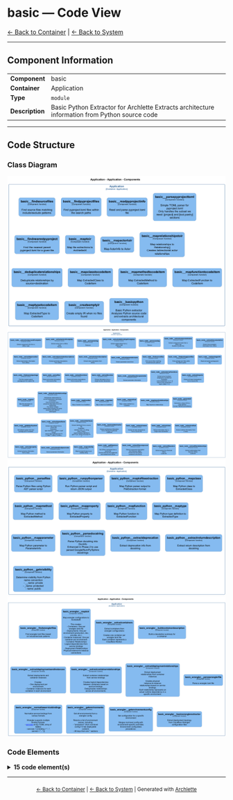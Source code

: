 # basic — Code View

[← Back to Container](./default-container.md) | [← Back to System](./README.md)

---

## Component Information

<table>
<tbody>
<tr>
<td><strong>Component</strong></td>
<td>basic</td>
</tr>
<tr>
<td><strong>Container</strong></td>
<td>Application</td>
</tr>
<tr>
<td><strong>Type</strong></td>
<td><code>module</code></td>
</tr>
<tr>
<td><strong>Description</strong></td>
<td>Basic Python Extractor for Archlette
Extracts architecture information from Python source code</td>
</tr>
</tbody>
</table>

---

## Code Structure

### Class Diagram

![Class Diagram](./diagrams/structurizr-Classes_default_container__basic.png)
![Class Diagram](./diagrams/structurizr-Classes_default_container__basicnode.png)
![Class Diagram](./diagrams/structurizr-Classes_default_container__basicpython.png)
![Class Diagram](./diagrams/structurizr-Classes_default_container__basicwrangler.png)

### Code Elements

<details>
<summary><strong>15 code element(s)</strong></summary>

#### Functions

##### `basic__createEmptyIR()`

Create empty IR when no files found

<table>
<tbody>
<tr>
<td><strong>Type</strong></td>
<td><code>function</code></td>
</tr>
<tr>
<td><strong>Visibility</strong></td>
<td><code>private</code></td>
</tr>
<tr>
<td><strong>Returns</strong></td>
<td><code>z.infer<any></code></td>
</tr>
<tr>
<td><strong>Location</strong></td>
<td><code>C:/Users/chris/git/archlette/src/extractors/builtin/basic-python.ts:106</code></td>
</tr>
</tbody>
</table>

**Parameters:**

- `systemName`: <code>string</code>

---

##### `basic__basicPython()`

Basic Python extractor
Analyzes Python source code and extracts architectural components

<table>
<tbody>
<tr>
<td><strong>Type</strong></td>
<td><code>function</code></td>
</tr>
<tr>
<td><strong>Visibility</strong></td>
<td><code>public</code></td>
</tr>
<tr>
<td><strong>Async</strong></td>
<td>Yes</td>
</tr>
<tr>
<td><strong>Returns</strong></td>
<td><code>Promise<z.infer<any>></code></td>
</tr>
<tr>
<td><strong>Location</strong></td>
<td><code>C:/Users/chris/git/archlette/src/extractors/builtin/basic-python.ts:25</code></td>
</tr>
</tbody>
</table>

**Parameters:**

- `node`: <code>any</code>- `ctx`: <code>import("C:/Users/chris/git/archlette/src/core/types").PipelineContext</code>

---

##### `basic__findSourceFiles()`

Find source files matching include/exclude patterns

<table>
<tbody>
<tr>
<td><strong>Type</strong></td>
<td><code>function</code></td>
</tr>
<tr>
<td><strong>Visibility</strong></td>
<td><code>public</code></td>
</tr>
<tr>
<td><strong>Async</strong></td>
<td>Yes</td>
</tr>
<tr>
<td><strong>Returns</strong></td>
<td><code>Promise<string[]></code></td>
</tr>
<tr>
<td><strong>Location</strong></td>
<td><code>C:/Users/chris/git/archlette/src/extractors/builtin/basic-python/file-finder.ts:25</code></td>
</tr>
</tbody>
</table>

**Parameters:**

- `inputs`: <code>import("C:/Users/chris/git/archlette/src/extractors/builtin/basic-python/types").ExtractorInputs</code>

---

##### `basic__findPyProjectFiles()`

Find pyproject.toml files within the search paths

<table>
<tbody>
<tr>
<td><strong>Type</strong></td>
<td><code>function</code></td>
</tr>
<tr>
<td><strong>Visibility</strong></td>
<td><code>public</code></td>
</tr>
<tr>
<td><strong>Async</strong></td>
<td>Yes</td>
</tr>
<tr>
<td><strong>Returns</strong></td>
<td><code>Promise<string[]></code></td>
</tr>
<tr>
<td><strong>Location</strong></td>
<td><code>C:/Users/chris/git/archlette/src/extractors/builtin/basic-python/file-finder.ts:41</code></td>
</tr>
</tbody>
</table>

**Parameters:**

- `inputs`: <code>import("C:/Users/chris/git/archlette/src/extractors/builtin/basic-python/types").ExtractorInputs</code>

---

##### `basic__readPyProjectInfo()`

Read and parse pyproject.toml file

<table>
<tbody>
<tr>
<td><strong>Type</strong></td>
<td><code>function</code></td>
</tr>
<tr>
<td><strong>Visibility</strong></td>
<td><code>public</code></td>
</tr>
<tr>
<td><strong>Async</strong></td>
<td>Yes</td>
</tr>
<tr>
<td><strong>Returns</strong></td>
<td><code>Promise<import("C:/Users/chris/git/archlette/src/extractors/builtin/basic-python/file-finder").PyProjectInfo></code></td>
</tr>
<tr>
<td><strong>Location</strong></td>
<td><code>C:/Users/chris/git/archlette/src/extractors/builtin/basic-python/file-finder.ts:90</code></td>
</tr>
</tbody>
</table>

**Parameters:**

- `filePath`: <code>string</code>

---

##### `basic__parsePyProjectToml()`

Simple TOML parser for pyproject.toml
Only handles the subset we need: [project] and [tool.poetry] sections

<table>
<tbody>
<tr>
<td><strong>Type</strong></td>
<td><code>function</code></td>
</tr>
<tr>
<td><strong>Visibility</strong></td>
<td><code>private</code></td>
</tr>
<tr>
<td><strong>Returns</strong></td>
<td><code>PyProjectToml</code></td>
</tr>
<tr>
<td><strong>Location</strong></td>
<td><code>C:/Users/chris/git/archlette/src/extractors/builtin/basic-python/file-finder.ts:141</code></td>
</tr>
</tbody>
</table>

**Parameters:**

- `content`: <code>string</code>

---

##### `basic__findNearestPyProject()`

Find the nearest parent pyproject.toml for a given file

<table>
<tbody>
<tr>
<td><strong>Type</strong></td>
<td><code>function</code></td>
</tr>
<tr>
<td><strong>Visibility</strong></td>
<td><code>public</code></td>
</tr>
<tr>
<td><strong>Returns</strong></td>
<td><code>import("C:/Users/chris/git/archlette/src/extractors/builtin/basic-python/file-finder").PyProjectInfo</code></td>
</tr>
<tr>
<td><strong>Location</strong></td>
<td><code>C:/Users/chris/git/archlette/src/extractors/builtin/basic-python/file-finder.ts:195</code></td>
</tr>
</tbody>
</table>

**Parameters:**

- `filePath`: <code>string</code>- `pyprojects`: <code>import("C:/Users/chris/git/archlette/src/extractors/builtin/basic-python/file-finder").PyProjectInfo[]</code>

---

##### `basic__mapToIR()`

Map file extractions to ArchletteIR

<table>
<tbody>
<tr>
<td><strong>Type</strong></td>
<td><code>function</code></td>
</tr>
<tr>
<td><strong>Visibility</strong></td>
<td><code>public</code></td>
</tr>
<tr>
<td><strong>Returns</strong></td>
<td><code>z.infer<any></code></td>
</tr>
<tr>
<td><strong>Location</strong></td>
<td><code>C:/Users/chris/git/archlette/src/extractors/builtin/basic-python/to-ir-mapper.ts:38</code></td>
</tr>
</tbody>
</table>

**Parameters:**

- `extractions`: <code>import("C:/Users/chris/git/archlette/src/extractors/builtin/basic-python/types").FileExtraction[]</code>- `pyprojects`: <code>import("C:/Users/chris/git/archlette/src/extractors/builtin/basic-python/file-finder").PyProjectInfo[]</code>- `systemInfo`: <code>SystemInfo</code>

---

##### `basic__mapActorToIR()`

Map ActorInfo to Actor

<table>
<tbody>
<tr>
<td><strong>Type</strong></td>
<td><code>function</code></td>
</tr>
<tr>
<td><strong>Visibility</strong></td>
<td><code>private</code></td>
</tr>
<tr>
<td><strong>Returns</strong></td>
<td><code>z.infer<any></code></td>
</tr>
<tr>
<td><strong>Location</strong></td>
<td><code>C:/Users/chris/git/archlette/src/extractors/builtin/basic-python/to-ir-mapper.ts:251</code></td>
</tr>
</tbody>
</table>

**Parameters:**

- `actor`: <code>import("C:/Users/chris/git/archlette/src/extractors/builtin/basic-python/types").ActorInfo</code>- `actorTargets`: <code>Map<string, string[]></code>

---

##### `basic__mapRelationshipsToIR()`

Map relationships to Relationship[]
Creates bidirectional actor relationships

<table>
<tbody>
<tr>
<td><strong>Type</strong></td>
<td><code>function</code></td>
</tr>
<tr>
<td><strong>Visibility</strong></td>
<td><code>private</code></td>
</tr>
<tr>
<td><strong>Returns</strong></td>
<td><code>z.infer<any>[]</code></td>
</tr>
<tr>
<td><strong>Location</strong></td>
<td><code>C:/Users/chris/git/archlette/src/extractors/builtin/basic-python/to-ir-mapper.ts:265</code></td>
</tr>
</tbody>
</table>

**Parameters:**

- `relationships`: <code>import("C:/Users/chris/git/archlette/src/extractors/builtin/basic-python/types").RelationshipInfo[]</code>- `componentMap`: <code>Map<string, z.infer<any>></code>- `actorMap`: <code>Map<string, import("C:/Users/chris/git/archlette/src/extractors/builtin/basic-python/types").ActorInfo></code>- `actorTargets`: <code>Map<string, string[]></code>

---

##### `basic__deduplicateRelationships()`

Deduplicate relationships by source+destination

<table>
<tbody>
<tr>
<td><strong>Type</strong></td>
<td><code>function</code></td>
</tr>
<tr>
<td><strong>Visibility</strong></td>
<td><code>private</code></td>
</tr>
<tr>
<td><strong>Returns</strong></td>
<td><code>z.infer<any>[]</code></td>
</tr>
<tr>
<td><strong>Location</strong></td>
<td><code>C:/Users/chris/git/archlette/src/extractors/builtin/basic-python/to-ir-mapper.ts:312</code></td>
</tr>
</tbody>
</table>

**Parameters:**

- `relationships`: <code>z.infer<any>[]</code>

---

##### `basic__mapClassToCodeItem()`

Map ExtractedClass to CodeItem

<table>
<tbody>
<tr>
<td><strong>Type</strong></td>
<td><code>function</code></td>
</tr>
<tr>
<td><strong>Visibility</strong></td>
<td><code>private</code></td>
</tr>
<tr>
<td><strong>Returns</strong></td>
<td><code>z.infer<any></code></td>
</tr>
<tr>
<td><strong>Location</strong></td>
<td><code>C:/Users/chris/git/archlette/src/extractors/builtin/basic-python/to-ir-mapper.ts:327</code></td>
</tr>
</tbody>
</table>

**Parameters:**

- `cls`: <code>import("C:/Users/chris/git/archlette/src/extractors/builtin/basic-python/types").ExtractedClass</code>- `componentId`: <code>string</code>

---

##### `basic__mapMethodToCodeItem()`

Map ExtractedMethod to CodeItem

<table>
<tbody>
<tr>
<td><strong>Type</strong></td>
<td><code>function</code></td>
</tr>
<tr>
<td><strong>Visibility</strong></td>
<td><code>private</code></td>
</tr>
<tr>
<td><strong>Returns</strong></td>
<td><code>z.infer<any></code></td>
</tr>
<tr>
<td><strong>Location</strong></td>
<td><code>C:/Users/chris/git/archlette/src/extractors/builtin/basic-python/to-ir-mapper.ts:352</code></td>
</tr>
</tbody>
</table>

**Parameters:**

- `method`: <code>import("C:/Users/chris/git/archlette/src/extractors/builtin/basic-python/types").ExtractedMethod</code>- `className`: <code>string</code>- `componentId`: <code>string</code>

---

##### `basic__mapFunctionToCodeItem()`

Map ExtractedFunction to CodeItem

<table>
<tbody>
<tr>
<td><strong>Type</strong></td>
<td><code>function</code></td>
</tr>
<tr>
<td><strong>Visibility</strong></td>
<td><code>private</code></td>
</tr>
<tr>
<td><strong>Returns</strong></td>
<td><code>z.infer<any></code></td>
</tr>
<tr>
<td><strong>Location</strong></td>
<td><code>C:/Users/chris/git/archlette/src/extractors/builtin/basic-python/to-ir-mapper.ts:387</code></td>
</tr>
</tbody>
</table>

**Parameters:**

- `func`: <code>import("C:/Users/chris/git/archlette/src/extractors/builtin/basic-python/types").ExtractedFunction</code>- `componentId`: <code>string</code>

---

##### `basic__mapTypeToCodeItem()`

Map ExtractedType to CodeItem

<table>
<tbody>
<tr>
<td><strong>Type</strong></td>
<td><code>function</code></td>
</tr>
<tr>
<td><strong>Visibility</strong></td>
<td><code>private</code></td>
</tr>
<tr>
<td><strong>Returns</strong></td>
<td><code>z.infer<any></code></td>
</tr>
<tr>
<td><strong>Location</strong></td>
<td><code>C:/Users/chris/git/archlette/src/extractors/builtin/basic-python/to-ir-mapper.ts:418</code></td>
</tr>
</tbody>
</table>

**Parameters:**

- `type`: <code>import("C:/Users/chris/git/archlette/src/extractors/builtin/basic-python/types").ExtractedType</code>- `componentId`: <code>string</code>

---

</details>

---

<div align="center">
<sub><a href="./default-container.md">← Back to Container</a> | <a href="./README.md">← Back to System</a> | Generated with <a href="https://github.com/architectlabs/archlette">Archlette</a></sub>
</div>
